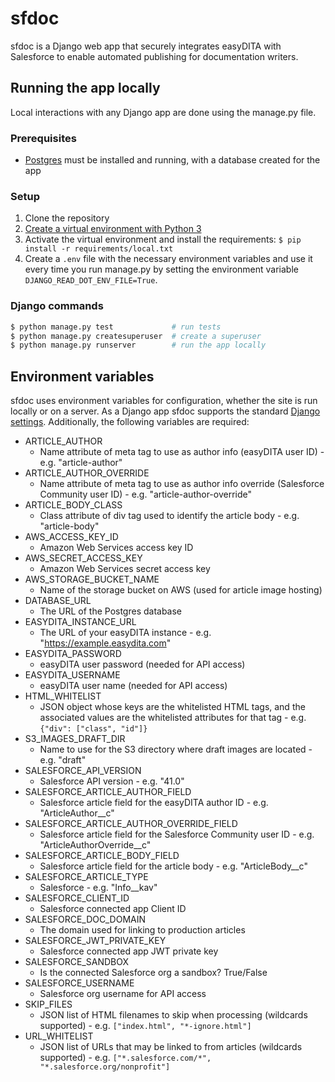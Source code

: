 # sfdoc

sfdoc is a Django web app that securely integrates easyDITA with Salesforce to enable automated publishing for documentation writers.

## Running the app locally

Local interactions with any Django app are done using the manage.py file.

### Prerequisites

* [Postgres](https://www.postgresql.org/) must be installed and running, with a database created for the app

### Setup

1. Clone the repository
2. [Create a virtual environment with Python 3](https://docs.python.org/3/library/venv.html#creating-virtual-environments)
3. Activate the virtual environment and install the requirements: `$ pip install -r requirements/local.txt`
4. Create a `.env` file with the necessary environment variables and use it every time you run manage.py by setting the environment variable `DJANGO_READ_DOT_ENV_FILE=True`.

### Django commands

```bash
$ python manage.py test             # run tests
$ python manage.py createsuperuser  # create a superuser
$ python manage.py runserver        # run the app locally
```

## Environment variables

sfdoc uses environment variables for configuration, whether the site is run locally or on a server. As a Django app sfdoc supports the standard [Django settings](https://docs.djangoproject.com/en/1.11/topics/settings/). Additionally, the following variables are required:

* ARTICLE_AUTHOR
  * Name attribute of meta tag to use as author info (easyDITA user ID) - e.g. "article-author"
* ARTICLE_AUTHOR_OVERRIDE
  * Name attribute of meta tag to use as author info override (Salesforce Community user ID) - e.g. "article-author-override"
* ARTICLE_BODY_CLASS
  * Class attribute of div tag used to identify the article body - e.g. "article-body"
* AWS_ACCESS_KEY_ID
  * Amazon Web Services access key ID
* AWS_SECRET_ACCESS_KEY
  * Amazon Web Services secret access key
* AWS_STORAGE_BUCKET_NAME
  * Name of the storage bucket on AWS (used for article image hosting)
* DATABASE_URL
  * The URL of the Postgres database
* EASYDITA_INSTANCE_URL
  * The URL of your easyDITA instance - e.g. "https://example.easydita.com"
* EASYDITA_PASSWORD
  * easyDITA user password (needed for API access)
* EASYDITA_USERNAME
  * easyDITA user name (needed for API access)
* HTML_WHITELIST
  * JSON object whose keys are the whitelisted HTML tags, and the associated values are the whitelisted attributes for that tag - e.g. `{"div": ["class", "id"]}`
* S3_IMAGES_DRAFT_DIR
  * Name to use for the S3 directory where draft images are located - e.g. "draft"
* SALESFORCE_API_VERSION
  * Salesforce API version - e.g. "41.0"
* SALESFORCE_ARTICLE_AUTHOR_FIELD
  * Salesforce article field for the easyDITA author ID - e.g. "ArticleAuthor__c"
* SALESFORCE_ARTICLE_AUTHOR_OVERRIDE_FIELD
  * Salesforce article field for the Salesforce Community user ID - e.g. "ArticleAuthorOverride__c"
* SALESFORCE_ARTICLE_BODY_FIELD
  * Salesforce article field for the article body - e.g. "ArticleBody__c"
* SALESFORCE_ARTICLE_TYPE
  * Salesforce  - e.g. "Info__kav"
* SALESFORCE_CLIENT_ID
  * Salesforce connected app Client ID
* SALESFORCE_DOC_DOMAIN
  * The domain used for linking to production articles
* SALESFORCE_JWT_PRIVATE_KEY
  * Salesforce connected app JWT private key
* SALESFORCE_SANDBOX
  * Is the connected Salesforce org a sandbox? True/False
* SALESFORCE_USERNAME
  * Salesforce org username for API access
* SKIP_FILES
  * JSON list of HTML filenames to skip when processing (wildcards supported) - e.g. `["index.html", "*-ignore.html"]`
* URL_WHITELIST
  * JSON list of URLs that may be linked to from articles (wildcards supported) - e.g. `["*.salesforce.com/*", "*.salesforce.org/nonprofit"]`

